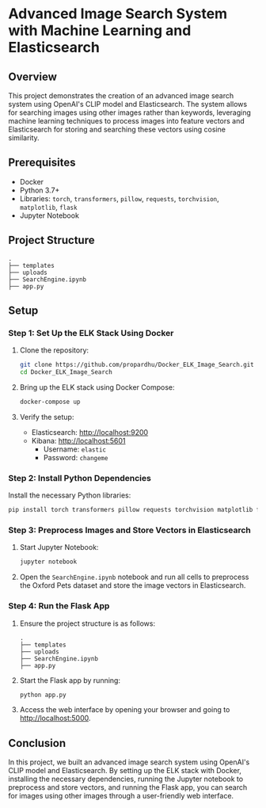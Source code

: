 # Advanced Image Search System with Machine Learning and Elasticsearch

## Overview

This project demonstrates the creation of an advanced image search system using OpenAI's CLIP model and Elasticsearch. The system allows for searching images using other images rather than keywords, leveraging machine learning techniques to process images into feature vectors and Elasticsearch for storing and searching these vectors using cosine similarity.

## Prerequisites

- Docker
- Python 3.7+
- Libraries: `torch`, `transformers`, `pillow`, `requests`, `torchvision`, `matplotlib`, `flask`
- Jupyter Notebook

## Project Structure

```
.
├── templates
├── uploads
├── SearchEngine.ipynb
├── app.py
```

## Setup

### Step 1: Set Up the ELK Stack Using Docker

1. Clone the repository:

    ```bash
    git clone https://github.com/propardhu/Docker_ELK_Image_Search.git
    cd Docker_ELK_Image_Search
    ```

2. Bring up the ELK stack using Docker Compose:

    ```bash
    docker-compose up
    ```

3. Verify the setup:
    - Elasticsearch: [http://localhost:9200](http://localhost:9200)
    - Kibana: [http://localhost:5601](http://localhost:5601)
        - Username: `elastic`
        - Password: `changeme`

### Step 2: Install Python Dependencies

Install the necessary Python libraries:

```bash
pip install torch transformers pillow requests torchvision matplotlib flask jupyter
```

### Step 3: Preprocess Images and Store Vectors in Elasticsearch

1. Start Jupyter Notebook:

    ```bash
    jupyter notebook
    ```

2. Open the `SearchEngine.ipynb` notebook and run all cells to preprocess the Oxford Pets dataset and store the image vectors in Elasticsearch.

### Step 4: Run the Flask App

1. Ensure the project structure is as follows:

    ```
    .
    ├── templates
    ├── uploads
    ├── SearchEngine.ipynb
    ├── app.py
    ```

2. Start the Flask app by running:

    ```bash
    python app.py
    ```

3. Access the web interface by opening your browser and going to [http://localhost:5000](http://localhost:5000).

## Conclusion

In this project, we built an advanced image search system using OpenAI's CLIP model and Elasticsearch. By setting up the ELK stack with Docker, installing the necessary dependencies, running the Jupyter notebook to preprocess and store vectors, and running the Flask app, you can search for images using other images through a user-friendly web interface.